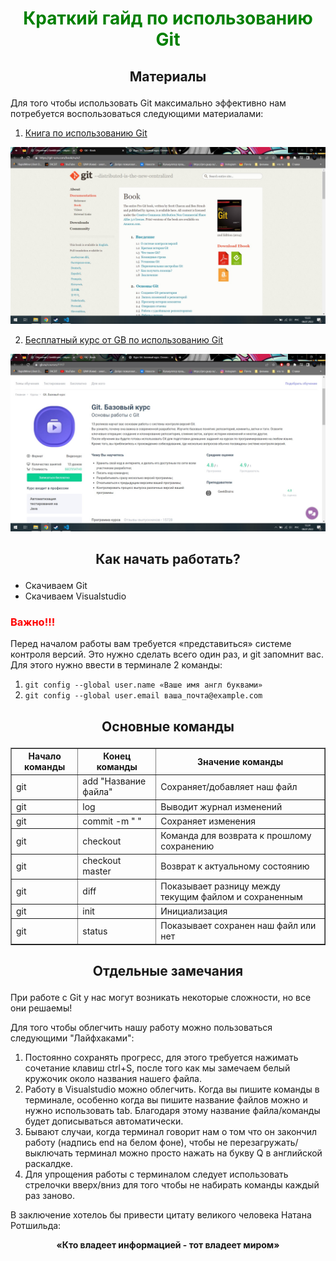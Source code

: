 # <p align="center" style='color:green'>  Краткий гайд по использованию Git</p>

## <p align="center">Материалы</p>

Для того чтобы использовать Git максимально эффективно нам потребуется воспользоваться следующими материалами:

1. <p><a href="https://git-scm.com/book/ru/v2">Книга по использованию Git</a></p> 
<p><img src="1.jpg" alt="Письма мастера дзен"></p>

2. <p><a href="https://gb.ru/courses/1117">Бесплатный курс от GB по использованию Git</a></p>
<p><img src="2.jpg" alt="Письма мастера дзен"></p> 

## <p align="center">Как начать работать?</p>

* Скачиваем Git
* Скачиваем Visualstudio

### <p style='color:red'> Важно!!!</p>

Перед началом работы вам требуется «представиться» системе контроля версий. Это нужно сделать всего один раз, и git запомнит вас. Для этого нужно ввести в терминале 2 команды:
1. `git config --global user.name «Ваше имя англ буквами»`
2. `git config --global user.email ваша_почта@example.com`

## <p align="center">Основные команды</p>

<p align="center">
<body>
  <table border="1">
   <tr>
    <th>Начало команды</th>
    <th>Конец команды</th>
    <th>Значение команды</th>
   </tr>
   <tr>
    <td>git</td>
    <td>add "Название файла"</td>
    <td>Сохраняет/добавляет наш файл</td>
  </tr>
  <tr>
    <td>git</td>
    <td>log</td>
    <td>Выводит журнал изменений </td>
  </tr>
  <tr>
    <td>git</td>
    <td>commit -m " "</td>
    <td>Сохраняет изменения </td>
  </tr>
  <tr>
    <td>git</td>
    <td>checkout</td>
    <td>Команда для возврата к прошлому сохранению</td>
  </tr>
  <tr>
    <td>git</td>
    <td>checkout master</td>
    <td>Возврат к актуальному состоянию</td>
  </tr>
   <tr>
    <td>git</td>
    <td>diff</td>
    <td>Показывает разницу между текущим файлом и сохраненным</td>
  </tr>
     <tr>
    <td>git</td>
    <td>init</td>
    <td>Инициализация</td>
  </tr>
       <tr>
    <td>git</td>
    <td>status</td>
    <td>Показывает сохранен наш файл или нет</td>
  </tr>
 </table>
 </body>
</p>

## <p align="center">**Отдельные замечания**</p>

При работе с Git у нас могут возникать некоторые сложности, но все они решаемы!

Для того чтобы облегчить нашу работу можно пользоваться следующими "Лайфхаками":

1. Постоянно сохранять прогресс, для этого требуется нажимать сочетание клавиш ctrl+S, после того как мы замечаем белый кружочик около названия нашего файла.
2. Работу в Visualstudio можно облегчить. Когда вы пишите команды в терминале, особенно когда вы пишите название файлов можно и нужно использовать tab. Благодаря этому название файла/команды будет дописываться автоматически. 
3. Бывают случаи, когда терминал говорит нам о том что он закончил работу (надпись end на белом фоне), чтобы не перезагружать/выключать терминал можно просто нажать на букву Q в английской раскалдке.
4. Для упрощения работы с терминалом следует использовать стрелочки вверх/вниз для того чтобы не набирать команды каждый раз заново.

В заключение хотелоь бы привести цитату великого человека Натана Ротшильда:

**<p align="center"> «Кто владеет информацией - тот владеет миром»</p>**
